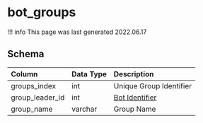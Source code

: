 # bot_groups

!!! info
	This page was last generated 2022.06.17

## Schema

| Column | Data Type | Description |
| :--- | :--- | :--- |
| groups_index | int | Unique Group Identifier |
| group_leader_id | int | [Bot Identifier](bot_data.md) |
| group_name | varchar | Group Name |

